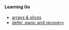 #### Learning Go

* [arrays & slices](https://blog.golang.org/go-slices-usage-and-internals)
* [defer, panic and recovery](https://blog.golang.org/go-slices-usage-and-internals)